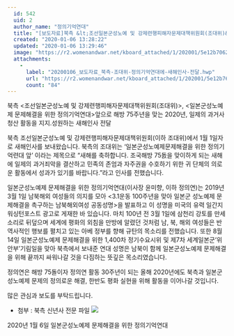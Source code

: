 ```yaml
---
  id: 542
  uid: 2
  author_name: "정의기억연대"
  title: "[보도자료]북측 &lt;조선일본군성노예 및 강제련행피해자문제대책위원회(조대위)&gt;, 정의연에 새해인사 전달"
  created: "2020-01-06 13:28:22"
  updated: "2020-01-06 13:29:46"
  image: "https://r2.womenandwar.net/kboard_attached/1/202001/5e12b7062e9646033936.jpg"
  attachments: 
    - 
      label: "20200106_보도자료_북측-조대위-정의기억연대에-새해인사-전달.hwp"
      url: "https://r2.womenandwar.net/kboard_attached/1/202001/5e12b7667d4681625210.hwp"
      count: "84"
---
```

북측 <조선일본군성노예 및 강제련행피해자문제대책위원회(조대위)>,
<일본군성노예제 문제해결을 위한 정의기억연대>앞으로 
해방 75주년을 맞는 2020년, 일제의 과거사 청산 활동을 지지.성원하는 
새해인사 전달 

북측 조선일본군성노예 및 강제련행피해자문제대책위원회(이하 조대위)에서 1월 1일자로 새해인사를 보내왔습니다. 북측의 조대위는 ‘일본군성노예제문제해결을 위한 정의기억련대 앞’ 이라는 제목으로 “새해를 축하합니다. 조국해방 75돐을 맞이하게 되는 새해에 일제의 과거죄악을 결산하고 민족의 존엄과 자주권을 수호하기 위한 귀 단체의 의로운 활동에서 성과가 있기를 바랍니다.”라고 인사를 전했습니다. 
 
일본군성노예제 문제해결을 위한 정의기억연대(이사장 윤미향, 이하 정의연)는 2019년 3월 1일 남북해외 여성들의 의지를 모아 <3.1운동 100주년을 맞아 일본군 성노예제 문제해결을 촉구하는 남북해외여성 공동성명>을 발표하고 이 성명을 미국의 유력 일간지 워싱턴포스트 광고로 게재한 바 있습니다. 마치 100년 전 3월 1일에 삼천리 강토를 만세소리로 뒤덮으며 세계에 평화의 외침을 만방에 알렸던 것처럼 남, 북, 해외 여성들은 반역사적인 행보를 펼치고 있는 아베 정부를 향해 규탄의 목소리를 전했습니다. 또한 8월 14일 일본군성노예제 문제해결을 위한 1,400차 정기수요시위 및 제7차 세계일본군‘위안부’기림일을 맞아 북측에서 보내준 연대 성명은 남북이 함께 일본군성노예제 문제해결을 위해 끝까지 싸워나갈 것을 다짐하는 뜻깊은 목소리였습니다. 

정의연은 해방 75돌이자 정의연 활동 30주년이 되는 올해 2020년에도 북측과 일본군성노예제 문제의 정의로운 해결, 한반도 평화 실현을 위해 활동을 이어나갈 것입니다. 

많은 관심과 보도를 부탁드립니다. 

- 첨부 : 북측 신년사 전문 파일
![](https://r2.womenandwar.net/kboard_attached/1/202001/5e12b7062e9646033936.jpg)  

2020년 1월 6일 
일본군성노예제 문제해결을 위한 정의기억연대